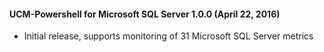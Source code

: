 
#### UCM-Powershell for Microsoft SQL Server 1.0.0 (April 22, 2016)
* Initial release, supports monitoring of 31 Microsoft SQL Server metrics
